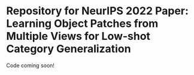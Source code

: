 # Repository for NeurIPS 2022 Paper: Learning Object Patches from Multiple Views for Low-shot Category Generalization

Code coming soon!
